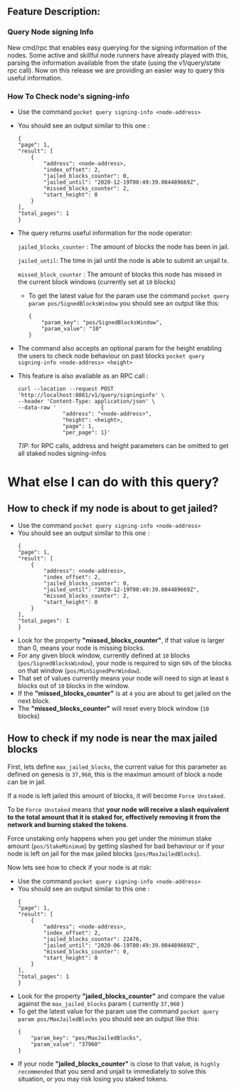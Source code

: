 ## Feature Description:

### Query Node signing Info

New cmd/rpc that enables easy querying for the signing information of the nodes. Some active and skillful node runners
have already played with this, parsing the information available from the state (using the v1/query/state rpc call). Now
on this release we are providing an easier way to query this useful information.

### How To Check node's signing-info

- Use the command ```pocket query signing-info <node-address> ```
- You should see an output similar to this one :
    ```
    {
    "page": 1,
    "result": [
        {
            "address": <node-address>,
            "index_offset": 2,
            "jailed_blocks_counter": 0,
            "jailed_until": "2020-12-19T00:49:39.004489669Z",
            "missed_blocks_counter": 2,
            "start_height": 0
        }
    ],
    "total_pages": 1
    }
    ```
- The query returns useful information for the node operator:

  ```jailed_blocks_counter``` : The amount of blocks the node has been in jail.

  ```jailed_until```: The time in jail until the node is able to submit an unjail tx.

  ```missed_block_counter``` : The amount of blocks this node has missed in the current block windows (currently set
  at ```10``` blocks)

	- To get the latest value for the param use the command ```pocket query param pos/SignedBlocksWindow```
	  you should see an output like this:
	    ```
		{
			"param_key": "pos/SignedBlocksWindow",
			"param_value": "10"
		}
		```

- The command also accepts an optional param for the height enabling the users to check node behaviour on past blocks
  ```pocket query signing-info <node-address> <height> ```


- This feature is also available as an RPC call :
    ```
    curl --location --request POST 'http://localhost:8081/v1/query/signinginfo' \
    --header 'Content-Type: application/json' \
    --data-raw '              {
                  "address": "<node-address>",
                  "height": <height>,
                  "page": 1,
                  "per_page": 1}'
    ```
  *TIP:* for RPC calls, address and height parameters can be omitted to get all staked nodes signing-infos

# What else I  can do with this query?

## How to check if my node is about to get jailed?

- Use the command ```pocket query signing-info <node-address> ```
- You should see an output similar to this one :
    ```
    {
    "page": 1,
    "result": [
        {
            "address": <node-address>,
            "index_offset": 2,
            "jailed_blocks_counter": 0,
            "jailed_until": "2020-12-19T00:49:39.004489669Z",
            "missed_blocks_counter": 2,
            "start_height": 0
        }
    ],
    "total_pages": 1
    }
    ```
- Look for the property **"missed_blocks_counter"**, if that value is larger than 0, means your node is missing blocks.
- For any given block window, currently defined at ```10``` blocks (```pos/SignedBlocksWindow```), your node is required
  to sign ```60%``` of the blocks on that window (```pos/MinSignedPerWindow```).
- That set of values currently means your node will need to sign at least ```6``` blocks out of ```10``` blocks in the
  window.
- If the **"missed_blocks_counter"** is at ```4``` you are about to get jailed on the next block.
- The **"missed_blocks_counter"** will reset every block window (```10``` blocks)

## How to check if my node is near the max jailed blocks

First, lets define ```max_jailed_blocks```, the current value for this parameter as defined on genesis is ```37,960```,
this is the maximun amount of block a node can be in jail.

If a node is left jailed this amount of blocks, it will become ```Force Unstaked```.

To be ```Force Unstaked``` means that **your node will receive a slash equivalent to the total amount that it is staked
for, effectively removing it from the network and burning staked the tokens**.

Force unstaking only happens when you get under the minimun stake amount (```pos/StakeMinimum```) by getting slashed for
bad behaviour or if your node is left on jail for the max jailed blocks (```pos/MaxJailedBlocks```).

Now lets see how to check if your node is at risk:

- Use the command ```pocket query signing-info <node-address> ```
- You should see an output similar to this one :
    ```
    {
    "page": 1,
    "result": [
        {
            "address": <node-address>,
            "index_offset": 2,
            "jailed_blocks_counter": 22476,
            "jailed_until": "2020-06-19T00:49:39.004489669Z",
            "missed_blocks_counter": 0,
            "start_height": 0
        }
    ],
    "total_pages": 1
    }
    ```
- Look for the property **"jailed_blocks_counter"** and compare the value against the ```max_jailed_blocks``` param (
  currently ```37,960``` )
- To get the latest value for the param use the command ```pocket query param pos/MaxJailedBlocks```
  you should see an output like this:
    ```
    {
        "param_key": "pos/MaxJailedBlocks",
        "param_value": "37960"
    }
    ```
- If your node  **"jailed_blocks_counter"** is close to that value, is ```highly recommended``` that you send and unjail
  tx immediately to solve this situation, or you may risk losing you staked tokens.

